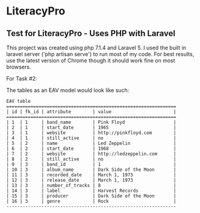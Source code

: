 # LiteracyPro
## Test for LiteracyPro - Uses PHP with Laravel

This project was created using php 7.1.4 and Laravel 5. I used the built in laravel server ('php artisan serve') to run most of my code. For best results, use the latest version of Chrome though it should work fine on most browsers.

For Task #2:

The tables as an EAV model would look like such:

```
EAV table
===============================================================
| id | fk_id | attribute        | value                       |
===============================================================
| 1  | 1     | band_name        | Pink Floyd                  |
| 2  | 1     | start_date       | 1965                        |
| 3  | 1     | website          | http://pinkfloyd.com        |
| 4  | 1     | still_active     | no                          |
| 5  | 2     | name             | Led Zeppelin                |
| 6  | 2     | start_date       | 1968                        |
| 7  | 2     | website          | http://ledzeppelin.com      |
| 8  | 2     | still_active     | no                          |
| 9  | 3     | band_id          | 1                           | 
| 10 | 3     | album_name       | Dark Side of the Moon       |
| 11 | 3     | recorded_date    | March 1, 1973               |
| 12 | 3     | release_date     | March 1, 1973               |
| 13 | 3     | number_of_tracks | 8                           |
| 14 | 3     | label            | Harvest Records             | 
| 15 | 3     | producer         | Dark Side of the Moon       |
| 16 | 3     | genre            | Rock                        |
---------------------------------------------------------------
```



